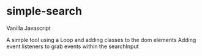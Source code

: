 # simple-search

Vanilla Javascript 

A simple tool using a Loop and adding classes to the dom elements
Adding event listeners to grab events within the searchInput
